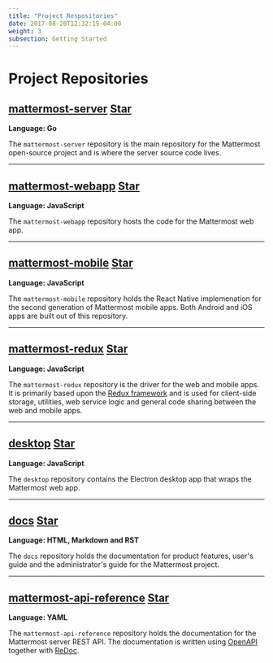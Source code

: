 ```yaml
---
title: "Project Respositories"
date: 2017-08-20T12:32:15-04:00
weight: 3
subsection: Getting Started
---
```


# Project Repositories

<h2><a href="https://github.com/mattermost/mattermost-server">mattermost-server</a>
<a class="github-button" href="https://github.com/mattermost/mattermost-server" data-icon="octicon-star" data-size="large" data-show-count="true" aria-label="Star mattermost/mattermost-server on GitHub">Star</a>
</h2>
<b>Language: Go</b>

The `mattermost-server` repository is the main repository for the Mattermost open-source project and is where the server source code lives.

<hr>

<h2><a href="https://github.com/mattermost/mattermost-webapp">mattermost-webapp</a>
<a class="github-button" href="https://github.com/mattermost/mattermost-webapp" data-icon="octicon-star" data-size="large" data-show-count="true" aria-label="Star mattermost/mattermost-webapp on GitHub">Star</a>
</h2>
<b>Language: JavaScript</b>

The `mattermost-webapp` repository hosts the code for the Mattermost web app.

<hr>

<h2><a href="https://github.com/mattermost/mattermost-mobile">mattermost-mobile</a>
<a class="github-button" href="https://github.com/mattermost/mattermost-mobile" data-icon="octicon-star" data-size="large" data-show-count="true" aria-label="Star mattermost/mattermost-mobile on GitHub">Star</a>
</h2>
<b>Language: JavaScript</b>

The `mattermost-mobile` repository holds the React Native implemenation for the second generation of Mattermost mobile apps. Both Android and iOS apps are built out of this repository.

<hr>

<h2><a href="https://github.com/mattermost/mattermost-redux">mattermost-redux</a>
<a class="github-button" href="https://github.com/mattermost/mattermost-redux" data-icon="octicon-star" data-size="large" data-show-count="true" aria-label="Star mattermost/mattermost-redux on GitHub">Star</a>
</h2>
<b>Language: JavaScript</b>

The `mattermost-redux` repository is the driver for the web and mobile apps. It is primarily based upon the [Redux framework](http://redux.js.org/) and is used for client-side storage, utilities, web service logic and general code sharing between the web and mobile apps.

<hr>

<h2><a href="https://github.com/mattermost/desktop">desktop</a>
<a class="github-button" href="https://github.com/mattermost/desktop" data-icon="octicon-star" data-size="large" data-show-count="true" aria-label="Star mattermost/desktop on GitHub">Star</a>
</h2>
<b>Language: JavaScript</b>

The `desktop` repository contains the Electron desktop app that wraps the Mattermost web app.

<hr>

<h2><a href="https://github.com/mattermost/docs">docs</a>
<a class="github-button" href="https://github.com/mattermost/docs" data-icon="octicon-star" data-size="large" data-show-count="true" aria-label="Star mattermost/docs on GitHub">Star</a>
</h2>
<b>Language: HTML, Markdown and RST</b>

The `docs` repository holds the documentation for product features, user's guide and the administrator's guide for the Mattermost project.

<hr>

<h2><a href="https://github.com/mattermost/mattermost-api-reference">mattermost-api-reference</a>
<a class="github-button" href="https://github.com/mattermost/mattermost-api-reference" data-icon="octicon-star" data-size="large" data-show-count="true" aria-label="Star mattermost/mattermost-api-reference on GitHub">Star</a>
</h2>
<b>Language: YAML</b>

The `mattermost-api-reference` repository holds the documentation for the Mattermost server REST API. The documentation is written using [OpenAPI](https://www.openapis.org/) together with [ReDoc](https://github.com/Rebilly/ReDoc).
